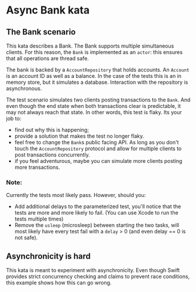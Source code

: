 # Async Bank kata

## The Bank scenario
This kata describes a Bank. The Bank supports multiple simultaneous clients. For this reason, the `Bank` is implemented as an `actor`: this ensures that all operations are thread safe.

The bank is backed by a `AccountRepository` that holds accounts. An `Account` is an account ID as well as a balance. In the case of the tests this is an in memory store, but it simulates a database. Interaction with the repository is asynchronous.

The test scenario simulates two clients posting transactions to the `Bank`. And even though the end state when both transactions clear is predictable, it may not always reach that state. In other words, this test is flaky. Its your job to:
* find out why this is happening;
* provide a solution that makes the test no longer flaky.
* feel free to change the `Bank`s public facing API. As long as you don't touch the `AccountRepository` protocol and allow for multiple clients to post transactions concurrently.
* if you feel adventurous, maybe you can simulate more clients posting more transactions.

### Note:
Currently the tests most likely pass. However, should you:
* Add additional delays to the parameterized test, you'll notice that the tests are more and more likely to fail. (You can use Xcode to run the tests multiple times)
* Remove the `usleep` (microsleep) between starting the two tasks, will most likely have every test fail with a `delay` > 0 (and even delay == 0 is not safe).

## Asynchronicity is hard
This kata is meant to experiment with asynchronicity. Even though Swift provides strict concurrency checking and claims to prevent race conditions, this example shows how this can go wrong.
